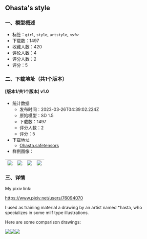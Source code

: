 ## Ohasta's style
### 一、模型概述

- 标签：`girl`, `style`, `artstyle`, `nsfw`
- 下载数：1497
- 收藏人数：420
- 评论人数：4
- 评分人数：2
- 评分：5

### 二、下载地址（共1个版本）

#### [版本1/共1个版本] v1.0

- 统计数据
  - 发布时间：2023-03-26T04:39:02.224Z
  - 原始模型：SD 1.5
  - 下载数：1497
  - 评分人数：2
  - 评分：5
- 下载地址
  - [Ohasta.safetensors](https://civitai.com/api/download/models/29302)
- 样例图像：

| <img src="https://image.civitai.com/xG1nkqKTMzGDvpLrqFT7WA/da0f427c-8b95-4f8f-f89d-8304538bae00/width=450/331160.jpeg" /> | <img src="https://image.civitai.com/xG1nkqKTMzGDvpLrqFT7WA/a8e5de2a-1cc5-4290-acb4-2ad6dd245300/width=450/331166.jpeg" /> | <img src="https://image.civitai.com/xG1nkqKTMzGDvpLrqFT7WA/1720afb0-c98e-4af7-0271-f017893e6b00/width=450/331165.jpeg" /> | <img src="https://image.civitai.com/xG1nkqKTMzGDvpLrqFT7WA/19907c1c-6274-46fe-de24-3f435ea48900/width=450/331164.jpeg" /> |
| ---- | ---- | ---- | ---- |


### 三、详情
<p>My pixiv link:</p><p><a target="_blank" rel="ugc" href="https://www.pixiv.net/users/76094070">https://www.pixiv.net/users/76094070</a></p><p>I used as training material a drawing by an artist named *hasta, who specializes in some milf type illustrations.</p><p>Here are some comparison drawings:</p><img src="https://imagecache.civitai.com/xG1nkqKTMzGDvpLrqFT7WA/7a32a7ae-fa13-4f25-4767-0eacfa6f0400/width=525/7a32a7ae-fa13-4f25-4767-0eacfa6f0400" /><img src="https://imagecache.civitai.com/xG1nkqKTMzGDvpLrqFT7WA/77f5efc7-d16d-427a-56e8-fc6dc3a28100/width=525/77f5efc7-d16d-427a-56e8-fc6dc3a28100" /><img src="https://imagecache.civitai.com/xG1nkqKTMzGDvpLrqFT7WA/7514dfbc-c0b6-4c5b-a0b8-ebee33b14900/width=525/7514dfbc-c0b6-4c5b-a0b8-ebee33b14900" />